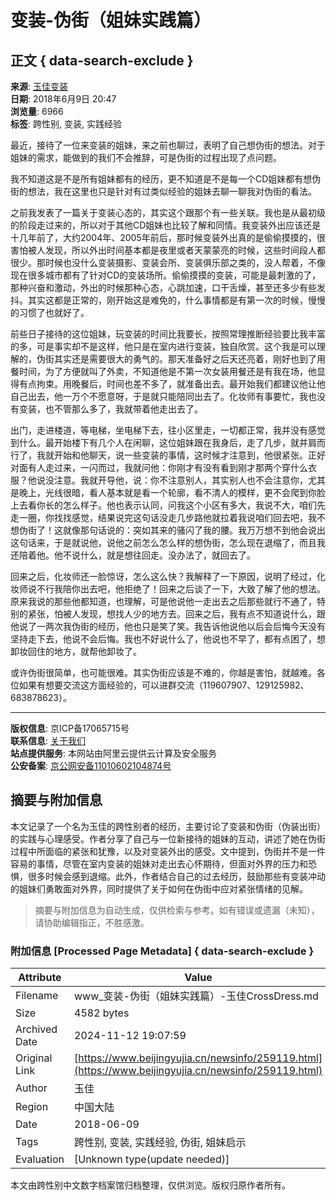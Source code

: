 # 变装-伪街（姐妹实践篇）

## 正文 { data-search-exclude }


**来源**: [玉佳变装](/)  
**日期**: 2018年6月9日 20:47  
**浏览量**: 6966  
**标签**: 跨性别, 变装, 实践经验

最近，接待了一位来变装的姐妹，来之前也聊过，表明了自己想伪街的想法。对于姐妹的需求，能做到的我们不会推辞，可是伪街的过程出现了点问题。

我不知道这是不是所有姐妹都有的经历，更不知道是不是每一个CD姐妹都有想伪街的想法，我在这里也只是针对有过类似经验的姐妹去聊一聊我对伪街的看法。

之前我发表了一篇关于变装心态的，其实这个跟那个有一些关联。我也是从最初级的阶段走过来的，所以对于其他CD姐妹也比较了解和同情。我变装外出应该还是十几年前了，大约2004年、2005年前后，那时候变装外出真的是偷偷摸摸的，很害怕被人发现，所以外出时间基本都是夜里或者天蒙蒙亮的时候，这些时间段人都很少。那时候也没什么变装摄影、变装会所、变装俱乐部之类的，没人帮着，不像现在很多城市都有了针对CD的变装场所。偷偷摸摸的变装，可能是最刺激的了，那种兴奋和激动，外出的时候那种心态，心跳加速，口干舌燥，甚至还多少有些发抖。其实这都是正常的，刚开始这是难免的，什么事情都是有第一次的时候，慢慢的习惯了也就好了。

前些日子接待的这位姐妹，玩变装的时间比我要长，按照常理推断经验要比我丰富的多，可是事实却不是这样，他只是在室内进行变装，独自欣赏。这个我是可以理解的，伪街其实还是需要很大的勇气的。那天准备好之后天还亮着，刚好也到了用餐时间，为了方便就叫了外卖，不知道他是不第一次女装用餐还是有我在场，他显得有点拘束。用晚餐后，时间也差不多了，就准备出去。最开始我们都建议他让他自己出去，他一万个不愿意呀，于是就只能陪同出去了。化妆师有事要忙，我也没有变装，也不管那么多了，我就带着他走出去了。

出门，走进楼道，等电梯，坐电梯下去，往小区里走，一切都正常，我并没有感觉到什么。最开始楼下有几个人在闲聊，这位姐妹跟在我身后，走了几步，就并肩而行了，我就开始和他聊天，说一些变装的事情，这时候才注意到，他很紧张。正好对面有人走过来，一闪而过，我就问他：你刚才有没有看到刚才那两个穿什么衣服？他说没注意。我就开导他，说：你不注意别人，其实别人也不会注意你，尤其是晚上，光线很暗，看人基本就是看一个轮廓，看不清人的模样，更不会爬到你脸上去看你长的怎么样子。他也表示认同，问我这个小区有多大，我说不大，咱们先走一圈，你找找感觉，结果说完这句话没走几步路他就拉着我说咱们回去吧，我不想伪街了！这就像那句话说的：突如其来的骚闪了我的腰。我万万想不到他会说出这句话来，于是就说他，说他之前怎么怎么样的想伪街，怎么现在退缩了，而且我还陪着他。他不说什么，就是想往回走。没办法了，就回去了。

回来之后，化妆师还一脸惊讶，怎么这么快？我解释了一下原因，说明了经过，化妆师说不行我陪你出去吧，他拒绝了！回来之后谈了一下，大致了解了他的想法。原来我说的那些他都知道，也理解，可是他说他一走出去之后那些就行不通了，特别的紧张，怕被人发现，想找人少的地方去。回来之后，我有点不知道说什么，跟他说了一两次我伪街的经历，他也只是笑了笑。我告诉他说他以后会后悔今天没有坚持走下去，他说不会后悔。我也不好说什么了，他说也不早了，都有点困了，想卸妆回住的地方，就帮他卸妆了。

或许伪街很简单，也可能很难。其实伪街应该是不难的，你越是害怕，就越难。各位如果有想要交流这方面经验的，可以进群交流（119607907、129125982、683878623）。

---

**版权信息**: 京ICP备17065715号  
**联系信息**: [关于我们](https://user.qzone.qq.com/1593634343)  
**站点提供服务**: 本网站由阿里云提供云计算及安全服务  
**公安备案**: [京公网安备11010602104874号](http://www.beian.gov.cn/portal/registerSystemInfo?recordcode=11010602104874)  

## 摘要与附加信息

<!-- tcd_abstract -->
本文记录了一个名为玉佳的跨性别者的经历，主要讨论了变装和伪街（伪装出街）的实践与心理感受。作者分享了自己与一位新接待的姐妹的互动，讲述了她在伪街过程中所面临的紧张和犹豫，以及对变装外出的感受。文中提到，伪街并不是一件容易的事情，尽管在室内变装的姐妹对走出去心怀期待，但面对外界的压力和恐惧，很多时候会感到退缩。此外，作者结合自己的过去经历，鼓励那些有变装冲动的姐妹们勇敢面对外界，同时提供了关于如何在伪街中应对紧张情绪的见解。
<!-- tcd_abstract_end -->

> 摘要与附加信息为自动生成，仅供检索与参考。如有错误或遗漏（未知），请协助编辑指正，不胜感激。

### 附加信息 [Processed Page Metadata] { data-search-exclude }

| Attribute       | Value                                  |
|-----------------|----------------------------------------|
| Filename        | www_变装-伪街（姐妹实践篇）-玉佳CrossDress.md                             |
| Size            | 4582 bytes                           |
| Archived Date   | 2024-11-12 19:07:59                             |
| Original Link   | [https://www.beijingyujia.cn/newsinfo/259119.html](https://www.beijingyujia.cn/newsinfo/259119.html)                       |
| Author          | 玉佳                               |
| Region          | 中国大陆                               |
| Date            | 2018-06-09                                 |
| Tags            | 跨性别, 变装, 实践经验, 伪街, 姐妹启示                                 |
| Evaluation            | [Unknown type(update needed)]                                 |
<!-- tcd_table_end -->

本文由跨性别中文数字档案馆归档整理，仅供浏览。版权归原作者所有。
